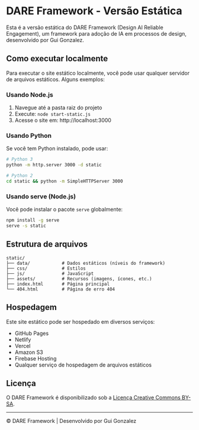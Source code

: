 # DARE Framework - Versão Estática

Esta é a versão estática do DARE Framework (Design AI Reliable Engagement), um framework para adoção de IA em processos de design, desenvolvido por Gui Gonzalez.

## Como executar localmente

Para executar o site estático localmente, você pode usar qualquer servidor de arquivos estáticos. Alguns exemplos:

### Usando Node.js

1. Navegue até a pasta raiz do projeto
2. Execute: `node start-static.js`
3. Acesse o site em: http://localhost:3000

### Usando Python

Se você tem Python instalado, pode usar:

```bash
# Python 3
python -m http.server 3000 -d static

# Python 2
cd static && python -m SimpleHTTPServer 3000
```

### Usando serve (Node.js)

Você pode instalar o pacote `serve` globalmente:

```bash
npm install -g serve
serve -s static
```

## Estrutura de arquivos

```
static/
├── data/            # Dados estáticos (níveis do framework)
├── css/             # Estilos
├── js/              # JavaScript
├── assets/          # Recursos (imagens, ícones, etc.)
├── index.html       # Página principal
└── 404.html         # Página de erro 404
```

## Hospedagem

Este site estático pode ser hospedado em diversos serviços:

- GitHub Pages
- Netlify
- Vercel
- Amazon S3
- Firebase Hosting
- Qualquer serviço de hospedagem de arquivos estáticos

## Licença

O DARE Framework é disponibilizado sob a [Licença Creative Commons BY-SA](https://creativecommons.org/licenses/by-sa/4.0/).

---

© DARE Framework | Desenvolvido por Gui Gonzalez